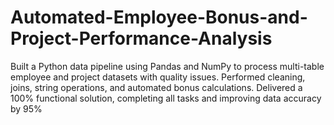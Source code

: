 # Automated-Employee-Bonus-and-Project-Performance-Analysis
Built a Python data pipeline using Pandas and NumPy to process multi-table employee and project datasets with quality issues. Performed cleaning, joins, string operations, and automated bonus calculations. Delivered a 100% functional solution, completing all tasks and improving data accuracy by 95%
